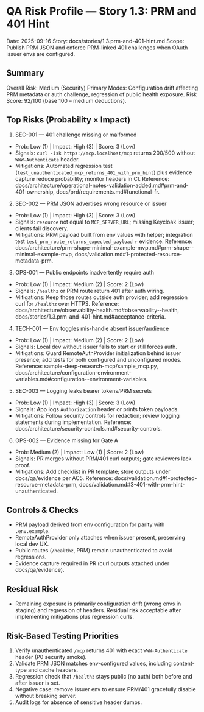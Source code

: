 # QA Risk Profile — Story 1.3: PRM and 401 Hint

Date: 2025-09-16
Story: docs/stories/1.3.prm-and-401-hint.md
Scope: Publish PRM JSON and enforce PRM-linked 401 challenges when OAuth issuer envs are configured.

## Summary
Overall Risk: Medium (Security)
Primary Modes: Configuration drift affecting PRM metadata or auth challenge, regression of public health exposure.
Risk Score: 92/100 (base 100 – medium deductions).

## Top Risks (Probability × Impact)

1) SEC-001 — 401 challenge missing or malformed
- Prob: Low (1) | Impact: High (3) | Score: 3 (Low)
- Signals: `curl -isk https://mcp.localhost/mcp` returns 200/500 without `WWW-Authenticate` header.
- Mitigations: Automated regression test (`test_unauthenticated_mcp_returns_401_with_prm_hint`) plus evidence capture reduce probability; monitor headers in CI. Reference: docs/architecture/operational-notes-validation-added.md#prm-and-401-ownership, docs/prd/requirements.md#functional-fr.

2) SEC-002 — PRM JSON advertises wrong resource or issuer
- Prob: Low (1) | Impact: High (3) | Score: 3 (Low)
- Signals: `resource` not equal to `MCP_SERVER_URL`; missing Keycloak issuer; clients fail discovery.
- Mitigations: PRM payload built from env values with helper; integration test `test_prm_route_returns_expected_payload` + evidence. Reference: docs/architecture/prm-shape-minimal-example-mvp.md#prm-shape--minimal-example-mvp, docs/validation.md#1-protected-resource-metadata-prm.

3) OPS-001 — Public endpoints inadvertently require auth
- Prob: Low (1) | Impact: Medium (2) | Score: 2 (Low)
- Signals: `/healthz` or PRM route return 401 after auth wiring.
- Mitigations: Keep those routes outside auth provider; add regression curl for `/healthz` over HTTPS. Reference: docs/architecture/observability-health.md#observability--health, docs/stories/1.3.prm-and-401-hint.md#acceptance-criteria.

4) TECH-001 — Env toggles mis-handle absent issuer/audience
- Prob: Low (1) | Impact: Medium (2) | Score: 2 (Low)
- Signals: Local dev without issuer fails to start or still forces auth.
- Mitigations: Guard RemoteAuthProvider initialization behind issuer presence; add tests for both configured and unconfigured modes. Reference: sample-deep-research-mcp/sample_mcp.py, docs/architecture/configuration-environment-variables.md#configuration--environment-variables.

5) SEC-003 — Logging leaks bearer tokens/PRM secrets
- Prob: Low (1) | Impact: High (3) | Score: 3 (Low)
- Signals: App logs `Authorization` header or prints token payloads.
- Mitigations: Follow security controls for redaction; review logging statements during implementation. Reference: docs/architecture/security-controls.md#security-controls.

6) OPS-002 — Evidence missing for Gate A
- Prob: Medium (2) | Impact: Low (1) | Score: 2 (Low)
- Signals: PR merges without PRM/401 curl outputs; gate reviewers lack proof.
- Mitigations: Add checklist in PR template; store outputs under docs/qa/evidence per AC5. Reference: docs/validation.md#1-protected-resource-metadata-prm, docs/validation.md#3-401-with-prm-hint-unauthenticated.

## Controls & Checks
- PRM payload derived from env configuration for parity with `.env.example`.
- RemoteAuthProvider only attaches when issuer present, preserving local dev UX.
- Public routes (`/healthz`, PRM) remain unauthenticated to avoid regressions.
- Evidence capture required in PR (curl outputs attached under docs/qa/evidence).

## Residual Risk
- Remaining exposure is primarily configuration drift (wrong envs in staging) and regression of headers. Residual risk acceptable after implementing mitigations plus regression curls.

## Risk-Based Testing Priorities
1. Verify unauthenticated `/mcp` returns 401 with exact `WWW-Authenticate` header (P0 security smoke).
2. Validate PRM JSON matches env-configured values, including content-type and cache headers.
3. Regression check that `/healthz` stays public (no auth) both before and after issuer is set.
4. Negative case: remove issuer env to ensure PRM/401 gracefully disable without breaking server.
5. Audit logs for absence of sensitive header dumps.
